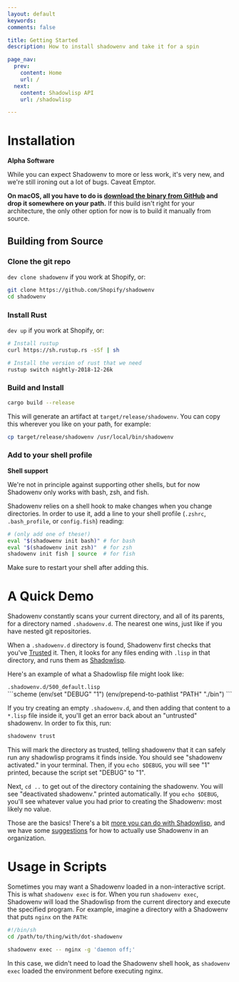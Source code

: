 ```yaml
---
layout: default
keywords:
comments: false

title: Getting Started
description: How to install shadowenv and take it for a spin

page_nav:
  prev:
    content: Home
    url: /
  next:
    content: Shadowlisp API
    url: /shadowlisp

---
```


# Installation

<div class="callout callout--danger">
  <p><strong>Alpha Software</strong></p>
  <p>While you can expect Shadowenv to more or less work, it's very new, and we're still ironing out a lot of bugs. Caveat Emptor.</p>
</div>

**On macOS, all you have to do is [download the binary from
GitHub](https://github.com/Shopify/shadowenv/releases) and drop it somewhere on your path.** If this
build isn't right for your architecture, the only other option for now is to build it manually from source.

## Building from Source

### Clone the git repo

`dev clone shadowenv` if you work at Shopify, or:

```bash
git clone https://github.com/Shopify/shadowenv
cd shadowenv
```

### Install Rust

`dev up` if you work at Shopify, or:

```bash
# Install rustup
curl https://sh.rustup.rs -sSf | sh

# Install the version of rust that we need
rustup switch nightly-2018-12-26k
```

### Build and Install

```bash
cargo build --release
```

This will generate an artifact at `target/release/shadowenv`. You can copy this wherever you like on
your path, for example:

```bash
cp target/release/shadowenv /usr/local/bin/shadowenv
```

### Add to your shell profile

<div class="callout callout--info">
  <p><strong>Shell support</strong></p>
  <p>We're not in principle against supporting other shells, but for now Shadowenv only works with bash, zsh, and fish.</p>
</div>

Shadowenv relies on a shell hook to make changes when you change directories. In order to use it,
add a line to your shell profile (`.zshrc`, `.bash_profile`, or `config.fish`) reading:

```bash
# (only add one of these!)
eval "$(shadowenv init bash)" # for bash
eval "$(shadowenv init zsh)"  # for zsh
shadowenv init fish | source  # for fish
```

Make sure to restart your shell after adding this.

# A Quick Demo

Shadowenv constantly scans your current directory, and all of its parents, for a directory named
`.shadowenv.d`. The nearest one wins, just like if you have nested git repositories.

When a `.shadowenv.d` directory is found, Shadowenv first checks that you've [Trusted](/trust) it.
Then, it looks for any files ending with `.lisp` in that directory, and runs them as
[Shadowlisp](/shadowlisp).

Here's an example of what a Shadowlisp file might look like:

<div class="example"> <code>.shadowenv.d/500_default.lisp</code></div>
```scheme
(env/set "DEBUG" "1")
(env/prepend-to-pathlist "PATH" "./bin")
```

If you try creating an empty `.shadowenv.d`, and then adding that content to a `*.lisp` file inside
it, you'll get an error back about an "untrusted" shadowenv. In order to fix this, run:

```bash
shadowenv trust
```

This will mark the directory as trusted, telling shadowenv that it can safely run any shadowlisp
programs it finds inside. You should see "shadowenv activated." in your terminal. Then, if you `echo
$DEBUG`, you will see "1" printed, because the script set "DEBUG" to "1".

Next, `cd ..` to get out of the directory containing the shadowenv. You will see "deactivated
shadowenv." printed automatically. If you `echo $DEBUG`, you'll see whatever value you had prior to
creating the Shadowenv: most likely no value.

Those are the basics! There's a bit [more you can do with Shadowlisp](/shadowlisp), and we have some
[suggestions](/best-practices) for how to actually use Shadowenv in an organization.

# Usage in Scripts

Sometimes you may want a Shadowenv loaded in a non-interactive script. This is what `shadowenv exec`
is for. When you run `shadowenv exec`, Shadowenv will load the Shadowlisp from the current directory
and execute the specified program. For example, imagine a directory with a Shadowenv that puts
`nginx` on the `PATH`:

```bash
#!/bin/sh
cd /path/to/thing/with/dot-shadowenv

shadowenv exec -- nginx -g 'daemon off;'
```

In this case, we didn't need to load the Shadowenv shell hook, as `shadowenv exec` loaded the
environment before executing nginx.
